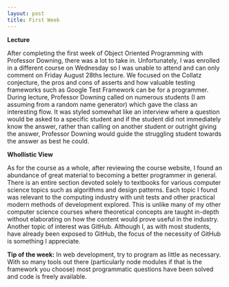 ```yaml
---
layout: post
title: First Week
---
```


<strong>Lecture</strong>

After completing the first week of Object Oriented Programming with Professor Downing, there was a lot to take in. Unfortunately, I was enrolled in a different course on Wednesday so I was unable to attend and can only comment on Friday August 28ths lecture. We focused on the Collatz conjecture, the pros and cons of asserts and how valuable testing frameworks such as Google Test Framework can be for a programmer. During lecture, Professor Downing called on numerous students (I am assuming from a random name generator) which gave the class an interesting flow. It was styled somewhat like an interview where a question would be asked to a specific student and if the student did not immediately know the answer, rather than calling on another student or outright giving the answer, Professor Downing would guide the struggling student towards the answer as best he could.

<strong>Whollistic View</strong>

As for the course as a whole, after reviewing the course website, I found an abundance of great material to becoming a better programmer in general. There is an entire section devoted solely to textbooks for various computer science topics such as algorithms and design patterns. Each topic I found was relevant to the computing industry with unit tests and other practical modern methods of development explored. This is unlike many of my other computer science courses where theoretical concepts are taught in-depth without elaborating on how the content would prove useful in the industry. Another topic of interest was GitHub. Although I, as with most students, have already been exposed to GitHub, the focus of the necessity of GitHub is something I appreciate.

<strong>Tip of the week:</strong>
In web development, try to program as little as necessary. With so many tools out there (particularly node modules if that is the framework you choose) most programmatic questions have been solved and code is freely available.
